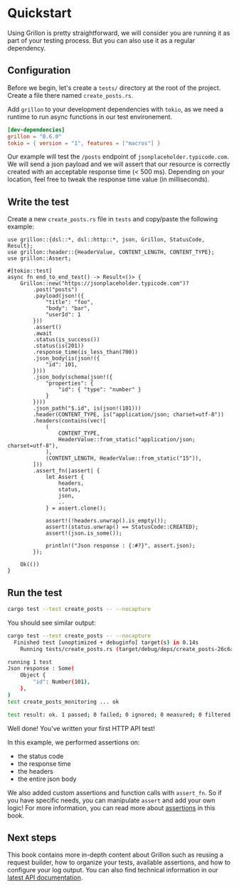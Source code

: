 # Quickstart

Using Grillon is pretty straightforward, we will consider you are running it as part of your testing
process. But you can also use it as a regular dependency.

## Configuration

Before we begin, let's create a `tests/` directory at the root of the project. Create a file there
named `create_posts.rs`.

Add `grillon` to your development dependencies with `tokio`, as we need a runtime to run async
functions in our test environement.

```toml
[dev-dependencies]
grillon = "0.6.0"
tokio = { version = "1", features = ["macros"] }
```

Our example will test the `/posts` endpoint of `jsonplaceholder.typicode.com`. We will send a json
payload and we will assert that our resource is correctly created with an acceptable response time
(< 500 ms). Depending on your location, feel free to tweak the response time value
(in milliseconds).

## Write the test

Create a new `create_posts.rs` file in `tests` and copy/paste the following example:

```rust,noplaypen
use grillon::{dsl::*, dsl::http::*, json, Grillon, StatusCode, Result};
use grillon::header::{HeaderValue, CONTENT_LENGTH, CONTENT_TYPE};
use grillon::Assert;

#[tokio::test]
async fn end_to_end_test() -> Result<()> {
    Grillon::new("https://jsonplaceholder.typicode.com")?
        .post("posts")
        .payload(json!({
            "title": "foo",
            "body": "bar",
            "userId": 1
        }))
        .assert()
        .await
        .status(is_success())
        .status(is(201))
        .response_time(is_less_than(700))
        .json_body(is(json!({
            "id": 101,
        })))
        .json_body(schema(json!({
            "properties": {
                "id": { "type": "number" }
            }
        })))
        .json_path("$.id", is(json!(101)))
        .header(CONTENT_TYPE, is("application/json; charset=utf-8"))
        .headers(contains(vec![
            (
                CONTENT_TYPE,
                HeaderValue::from_static("application/json; charset=utf-8"),
            ),
            (CONTENT_LENGTH, HeaderValue::from_static("15")),
        ]))
        .assert_fn(|assert| {
            let Assert {
                headers,
                status,
                json,
                ..
            } = assert.clone();

            assert!(!headers.unwrap().is_empty());
            assert!(status.unwrap() == StatusCode::CREATED);
            assert!(json.is_some());

            println!("Json response : {:#?}", assert.json);
        });

    Ok(())
}

```

## Run the test

```bash
cargo test --test create_posts -- --nocapture
```

You should see similar output:

```bash
cargo test --test create_posts -- --nocapture
  Finished test [unoptimized + debuginfo] target(s) in 0.14s
    Running tests/create_posts.rs (target/debug/deps/create_posts-26c6ab07b039dabd)

running 1 test
Json response : Some(
    Object {
        "id": Number(101),
    },
)
test create_posts_monitoring ... ok

test result: ok. 1 passed; 0 failed; 0 ignored; 0 measured; 0 filtered out; finished in 0.38s
```

Well done! You've written your first HTTP API test!

In this example, we performed assertions on:

- the status code
- the response time
- the headers
- the entire json body

We also added custom assertions and function calls with `assert_fn`. So if you have specific needs,
you can manipulate `assert` and add your own logic! For more information, you can read more about
[assertions](./writing_tests/assertions.md) in this book.

## Next steps

This book contains more in-depth content about Grillon such as reusing a request builder, how to
organize your tests, available assertions, and how to configure your log output. You can also find
technical information in our [latest API documentation](https://docs.rs/grillon/latest/grillon/).
